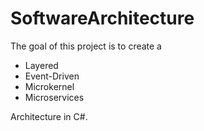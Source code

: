 # SoftwareArchitecture
The goal of this project is to create a 
- Layered
- Event-Driven
- Microkernel
- Microservices

Architecture in C#.
